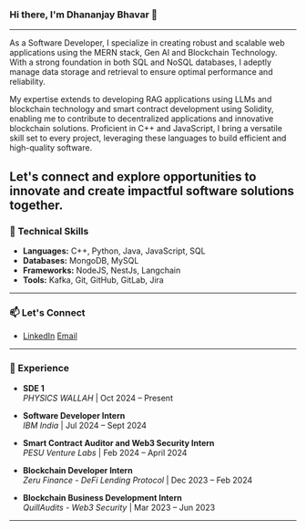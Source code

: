 ### Hi there, I'm Dhananjay Bhavar 👋
---

As a Software Developer, I specialize in creating robust and scalable web applications using the MERN stack, Gen AI and Blockchain Technology. With a strong foundation in both SQL and NoSQL databases, I adeptly manage data storage and retrieval to ensure optimal performance and reliability.

My expertise extends to developing RAG applications using LLMs and blockchain technology and smart contract development using Solidity, enabling me to contribute to decentralized applications and innovative blockchain solutions. Proficient in C++ and JavaScript, I bring a versatile skill set to every project, leveraging these languages to build efficient and high-quality software.


Let's connect and explore opportunities to innovate and create impactful software solutions together.
---

### 🔧 Technical Skills
- **Languages:** C++, Python, Java, JavaScript, SQL
- **Databases:** MongoDB, MySQL
- **Frameworks:** NodeJS, NestJs, Langchain
- **Tools:** Kafka, Git, GitHub, GitLab, Jira

---

### 📫 Let's Connect
- [LinkedIn](https://www.linkedin.com/in/dhananjay-bhavar/)                                                    [Email](mailto:bhavardhananjay3@gmail.com)


---
### 💼 Experience

- **SDE 1**  
  *PHYSICS WALLAH* | Oct 2024 – Present

- **Software Developer Intern**  
  *IBM India* | Jul 2024 – Sept 2024

- **Smart Contract Auditor and Web3 Security Intern**  
  *PESU Venture Labs* | Feb 2024 – April 2024  

- **Blockchain Developer Intern**  
  *Zeru Finance - DeFi Lending Protocol* | Dec 2023 – Feb 2024  

- **Blockchain Business Development Intern**  
  *QuillAudits - Web3 Security* | Mar 2023 – Jun 2023  
---





